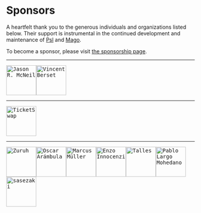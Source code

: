 # Sponsors

A heartfelt thank you to the generous individuals and organizations listed below. Their support is instrumental in the continued development and maintenance of [Psl](https://github.com/azjezz/psl) and [Mago](https://github.com/carthage-software/mago).

To become a sponsor, please visit [the sponsorship page](https://github.com/sponsors/azjezz).

---

<a href="https://github.com/jasonrm" title="Jason R. McNeil"><kbd><img src="https://avatars.githubusercontent.com/u/39949?u=69c0e4fb08c439250978d41dbc3371d2f0609b98&v=4&s=160" width="80" height="80" alt="Jason R. McNeil" /></kbd></a><a href="https://github.com/vvvinceocam" title="Vincent Berset"><kbd><img src="https://avatars.githubusercontent.com/u/5173120?u=95efc76cd8fc804536dc6dd25781a95b650bf902&v=4&s=160" width="80" height="80" alt="Vincent Berset" /></kbd></a>

---

<a href="https://github.com/TicketSwap" title="TicketSwap"><kbd><img src="https://avatars.githubusercontent.com/u/5766233?v=4&s=160" width="80" height="80" alt="TicketSwap" /></kbd></a>

---

<a href="https://github.com/Zuruuh" title="Zuruh"><kbd><img src="https://avatars.githubusercontent.com/u/77583853?u=568441a6191e891cf4c9f52c9c230c45930bed86&v=4&s=160" width="80" height="80" alt="Zuruh" /></kbd></a><a href="https://github.com/Perer876" title="Oscar Arámbula"><kbd><img src="https://avatars.githubusercontent.com/u/70984218?u=fdccafb167a39f945b4e84eb3c6845fa7ca66e8d&v=4&s=160" width="80" height="80" alt="Oscar Arámbula" /></kbd></a><a href="https://github.com/M-arcus" title="Marcus Müller"><kbd><img src="https://avatars.githubusercontent.com/u/25648755?u=ed5653c75b47a8da04dd642ce15a5efb09778b1e&v=4&s=160" width="80" height="80" alt="Marcus Müller" /></kbd></a><a href="https://github.com/innocenzi" title="Enzo Innocenzi"><kbd><img src="https://avatars.githubusercontent.com/u/16060559?u=cf061757407ef529958cf24bac8d2f699ad6e6ed&v=4&s=160" width="80" height="80" alt="Enzo Innocenzi" /></kbd></a><a href="https://github.com/tallesborges" title="Talles "><kbd><img src="https://avatars.githubusercontent.com/u/3486359?u=e6b8138c20c54146f8f7102aab8ba378f4c7d213&v=4&s=160" width="80" height="80" alt="Talles " /></kbd></a><a href="https://github.com/devnix" title="Pablo Largo Mohedano"><kbd><img src="https://avatars.githubusercontent.com/u/1777519?v=4&s=160" width="80" height="80" alt="Pablo Largo Mohedano" /></kbd></a><a href="https://github.com/sasezaki" title="sasezaki"><kbd><img src="https://avatars.githubusercontent.com/u/42755?u=d22dcc9658be989a1b656d56e2c847308a503de5&v=4&s=160" width="80" height="80" alt="sasezaki" /></kbd></a>
